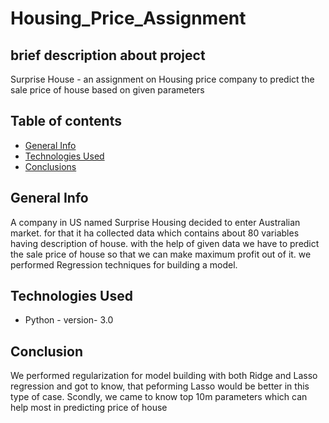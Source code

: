# Housing_Price_Assignment

## brief description about project
Surprise House - an assignment on Housing price company to predict the sale price of house based on given parameters

## Table of contents
* [General Info](#general-information)
* [Technologies Used](#technologies-used)
* [Conclusions](#conclusions)



## General Info
A company in US named Surprise Housing decided to enter Australian market. for that it ha collected data which contains about 80 variables having description of house. with the help of given data we have to predict the sale price of house so that we can make maximum profit out of it. we performed Regression techniques for building a model.

## Technologies Used
- Python - version- 3.0

## Conclusion
We performed regularization for model building with both Ridge and Lasso regression and got to know, that peforming Lasso would be better in this type of case.
Scondly, we came to know top 10m parameters which can help most in predicting price of house

